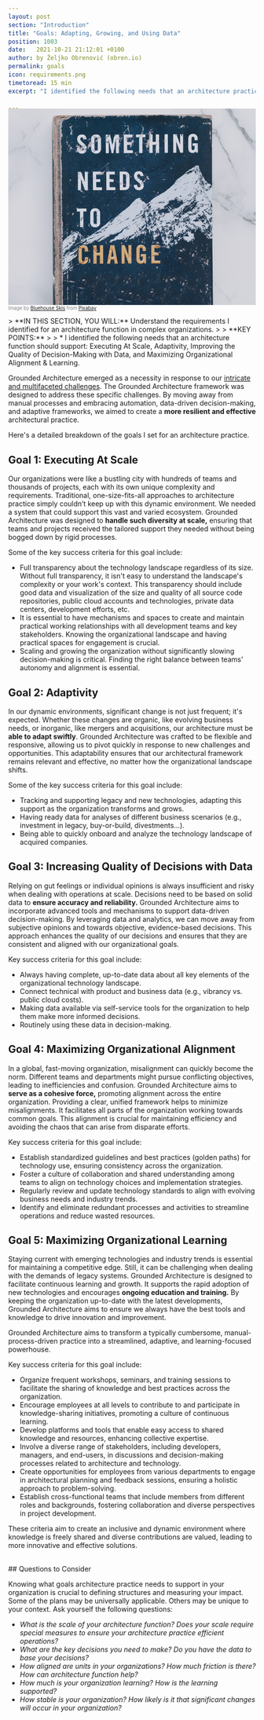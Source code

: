 ```yaml
---
layout: post
section: "Introduction"
title: "Goals: Adapting, Growing, and Using Data"
position: 1003
date:   2021-10-21 21:12:01 +0100
author: by Željko Obrenović (obren.io)
permalink: goals
icon: requirements.png
timetoread: 15 min
excerpt: "I identified the following needs that an architecture practice should support: Executing At Scale, Adaptivity, Improving the Quality of Decision-Making with Data, and Maximizing Organizational Alignment & Learning."

---
```

<img style="margin-top: -20px; width: 100%; height: 400px; object-fit: cover" 
     src="assets/images/change-4777508_1280.jpg">
<div style="font-size: 70%; margin-top: -16px; color: grey; margin-bottom: 12px">
Image by <a href="https://pixabay.com/users/bluehouseskis-14931490/?utm_source=link-attribution&utm_medium=referral&utm_campaign=image&utm_content=4777508">Bluehouse Skis</a> from <a href="https://pixabay.com//?utm_source=link-attribution&utm_medium=referral&utm_campaign=image&utm_content=4777508">Pixabay</a>
</div>
> **IN THIS SECTION, YOU WILL:** Understand the requirements I identified for an architecture function in complex organizations.
>
> **KEY POINTS:**
>
> * I identified the following needs that an architecture function should support: Executing At Scale, Adaptivity, Improving the Quality of Decision-Making with Data, and Maximizing Organizational Alignment & Learning.
<style>
 .quote {
     border-left: 8px solid #d9ead3;
     padding-left: 36px;
     margin-top: 30px;
     margin-bottom: 40px;
     font-size: 130%;
     font-style: normal;
     color:#888;
 }
    @media only screen and (max-width: 768px) {
        [class="quote"] {
            display: none;
        }
    }
</style>

<br>

Grounded Architecture emerged as a necessity in response to our [intricate and multifaceted challenges](context). The Grounded Architecture framework was designed to address these specific challenges. By moving away from manual processes and embracing automation, data-driven decision-making, and adaptive frameworks, we aimed to create a **more resilient and effective** architectural practice. 

Here's a detailed breakdown of the goals I set for an architecture practice.


## Goal 1: Executing At Scale

Our organizations were like a bustling city with hundreds of teams and thousands of projects, each with its own unique complexity and requirements. Traditional, one-size-fits-all approaches to architecture practice simply couldn’t keep up with this dynamic environment. We needed a system that could support this vast and varied ecosystem. Grounded Architecture was designed to **handle such diversity at scale,** ensuring that teams and projects received the tailored support they needed without being bogged down by rigid processes.

Some of the key success criteria for this goal include:

* Full transparency about the technology landscape regardless of its size. Without full transparency, it isn't easy to understand the landscape's complexity or your work's context. This transparency should include good data and visualization of the size and quality of all source code repositories, public cloud accounts and technologies, private data centers, development efforts, etc.
* It is essential to have mechanisms and spaces to create and maintain practical working relationships with all development teams and key stakeholders. Knowing the organizational landscape and having practical spaces for engagement is crucial.
* Scaling and growing the organization without significantly slowing decision-making is critical. Finding the right balance between teams' autonomy and alignment is essential.


## Goal 2: Adaptivity

In our dynamic environments, significant change is not just frequent; it's expected. Whether these changes are organic, like evolving business needs, or inorganic, like mergers and acquisitions, our architecture must be **able to adapt swiftly**. Grounded Architecture was crafted to be flexible and responsive, allowing us to pivot quickly in response to new challenges and opportunities. This adaptability ensures that our architectural framework remains relevant and effective, no matter how the organizational landscape shifts.

Some of the key success criteria for this goal include:
* Tracking and supporting legacy and new technologies, adapting this support as the organization transforms and grows.
* Having ready data for analyses of different business scenarios (e.g., investment in legacy, buy-or-build, divestments...).
* Being able to quickly onboard and analyze the technology landscape of acquired companies.


## Goal 3: Increasing Quality of Decisions with Data

Relying on gut feelings or individual opinions is always insufficient and risky when dealing with operations at scale. Decisions need to be based on solid data to **ensure accuracy and reliability.** Grounded Architecture aims to incorporate advanced tools and mechanisms to support data-driven decision-making. By leveraging data and analytics, we can move away from subjective opinions and towards objective, evidence-based decisions. This approach enhances the quality of our decisions and ensures that they are consistent and aligned with our organizational goals.

Key success criteria for this goal include:
* Always having complete, up-to-date data about all key elements of the organizational technology landscape.
* Connect technical with product and business data (e.g., vibrancy vs. public cloud costs).
* Making data available via self-service tools for the organization to help them make more informed decisions.
* Routinely using these data in decision-making.


## Goal 4: Maximizing Organizational Alignment

In a global, fast-moving organization, misalignment can quickly become the norm. Different teams and departments might pursue conflicting objectives, leading to inefficiencies and confusion. Grounded Architecture aims to **serve as a cohesive force,** promoting alignment across the entire organization. Providing a clear, unified framework helps to minimize misalignments. It facilitates all parts of the organization working towards common goals. This alignment is crucial for maintaining efficiency and avoiding the chaos that can arise from disparate efforts.

Key success criteria for this goal include:
* Establish standardized guidelines and best practices (golden paths) for technology use, ensuring consistency across the organization. 
* Foster a culture of collaboration and shared understanding among teams to align on technology choices and implementation strategies. 
* Regularly review and update technology standards to align with evolving business needs and industry trends.
* Identify and eliminate redundant processes and activities to streamline operations and reduce wasted resources. 


## Goal 5: Maximizing Organizational Learning

Staying current with emerging technologies and industry trends is essential for maintaining a competitive edge. Still, it can be challenging when dealing with the demands of legacy systems. Grounded Architecture is designed to facilitate continuous learning and growth. It supports the rapid adoption of new technologies and encourages **ongoing education and training.** By keeping the organization up-to-date with the latest developments, Grounded Architecture aims to ensure we always have the best tools and knowledge to drive innovation and improvement.

Grounded Architecture aims to transform a typically cumbersome, manual-process-driven practice into a streamlined, adaptive, and learning-focused powerhouse. 

Key success criteria for this goal include:

* Organize frequent workshops, seminars, and training sessions to facilitate the sharing of knowledge and best practices across the organization.
* Encourage employees at all levels to contribute to and participate in knowledge-sharing initiatives, promoting a culture of continuous learning.
* Develop platforms and tools that enable easy access to shared knowledge and resources, enhancing collective expertise.
* Involve a diverse range of stakeholders, including developers, managers, and end-users, in discussions and decision-making processes related to architecture and technology.
* Create opportunities for employees from various departments to engage in architectural planning and feedback sessions, ensuring a holistic approach to problem-solving.
* Establish cross-functional teams that include members from different roles and backgrounds, fostering collaboration and diverse perspectives in project development.

These criteria aim to create an inclusive and dynamic environment where knowledge is freely shared and diverse contributions are valued, leading to more innovative and effective solutions.

<br>
## Questions to Consider

Knowing what goals architecture practice needs to support in your organization is crucial to defining structures and measuring your impact. Some of the plans may be universally applicable. Others may be unique to your context. Ask yourself the following questions:

* *What is the scale of your architecture function? Does your scale require special measures to ensure your architecture practice efficient operations?*
* *What are the key decisions you need to make? Do you have the data to base your decisions?*
* *How aligned are units in your organizations? How much friction is there? How can architecture function help?*
* *How much is your organization learning? How is the learning supported?*
* *How stable is your organization? How likely is it that significant changes will occur in your organization?* 
